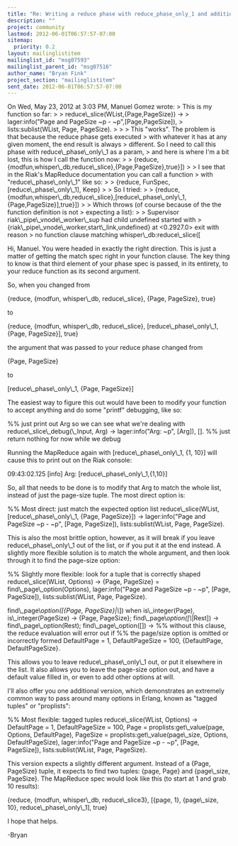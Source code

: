 ```yaml
---
title: "Re: Writing a reduce phase with reduce_phase_only_1 and additional	parameters"
description: ""
project: community
lastmod: 2012-06-01T06:57:57-07:00
sitemap:
  priority: 0.2
layout: mailinglistitem
mailinglist_id: "msg07593"
mailinglist_parent_id: "msg07516"
author_name: "Bryan Fink"
project_section: "mailinglistitem"
sent_date: 2012-06-01T06:57:57-07:00
---
```



On Wed, May 23, 2012 at 3:03 PM, Manuel Gomez  wrote:
&gt; This is my function so far:
&gt;
&gt; reduce\\_slice(WList,{Page,PageSize}) -&gt;
&gt;   lager:info("Page and PageSize ~p - ~p",[Page,PageSize]),
&gt;   lists:sublist(WList, Page, PageSize).
&gt;
&gt;
&gt; This "works". The problem is that because the reduce phase gets executed
&gt; with whatever it has at any given moment, the end result is always
&gt; different. So I need to call this phase with reduce\\_phase\\_only\\_1 as a param,
&gt; and here is where I'm a bit lost, this is how I call the function now:
&gt;
&gt; {reduce,{modfun,whisper\\_db,reduce\\_slice},{Page,PageSize},true}])
&gt;
&gt; I see that in the Riak's MapReduce documentation you can call a function
&gt; with "reduce\\_phase\\_only\\_1" like so:
&gt;
&gt; {reduce, FunSpec, [reduce\\_phase\\_only\\_1], Keep}
&gt;
&gt; So I tried:
&gt;
&gt; {reduce,{modfun,whisper\\_db,reduce\\_slice},[reduce\\_phase\\_only\\_1,{Page,PageSize}],true}])
&gt;
&gt; Which throws (of course because of the the function definition is not
&gt; expecting a list):
&gt;
&gt; Supervisor riak\\_pipe\\_vnode\\_worker\\_sup had child undefined started with
&gt; {riak\\_pipe\\_vnode\\_worker,start\\_link,undefined} at &lt;0.2927.0&gt; exit with reason
&gt; no function clause matching whisper\\_db:reduce\\_slice([

Hi, Manuel. You were headed in exactly the right direction. This is
just a matter of getting the match spec right in your function clause.
 The key thing to know is that third element of your phase spec is
passed, in its entirety, to your reduce function as its second
argument.

So, when you changed from

 {reduce, {modfun, whisper\\_db, reduce\\_slice}, {Page, PageSize}, true}

to

 {reduce, {modfun, whisper\\_db, reduce\\_slice}, [reduce\\_phase\\_only\\_1,
{Page, PageSize}], true}

the argument that was passed to your reduce phase changed from

 {Page, PageSize}

to

 [reduce\\_phase\\_only\\_1, {Page, PageSize}]

The easiest way to figure this out would have been to modify your
function to accept anything and do some "printf" debugging, like so:

 %% just print out Arg so we can see what we're dealing with
 reduce\\_slice\\_debug(\\_Input, Arg) -&gt;
 lager:info("Arg: ~p", [Arg]),
 []. %% just return nothing for now while we debug

Running the MapReduce again with [reduce\\_phase\\_only\\_1, {1, 10}] will
cause this to print out on the Riak console:

 09:43:02.125 [info] Arg: [reduce\\_phase\\_only\\_1,{1,10}]

So, all that needs to be done is to modify that Arg to match the whole
list, instead of just the page-size tuple. The most direct option is:

 %% Most direct: just match the expected option list
 reduce\\_slice(WList, [reduce\\_phase\\_only\\_1, {Page, PageSize}]) -&gt;
 lager:info("Page and PageSize ~p - ~p", [Page, PageSize]),
 lists:sublist(WList, Page, PageSize).

This is also the most brittle option, however, as it will break if you
leave reduce\\_phase\\_only\\_1 out of the list, or if you put it at the end
instead. A slightly more flexible solution is to match the whole
argument, and then look through it to find the page-size option:

 %% Slightly more flexible: look for a tuple that is correctly shaped
 reduce\\_slice(WList, Options) -&gt;
 {Page, PageSize} = find\\_page\\_option(Options),
 lager:info("Page and PageSize ~p - ~p", [Page, PageSize]),
 lists:sublist(WList, Page, PageSize).

 find\\_page\\_option([{Page, PageSize}|\\_])
 when is\\_integer(Page), is\\_integer(PageSize) -&gt;
 {Page, PageSize};
 find\\_page\\_option([\\_|Rest]) -&gt;
 find\\_page\\_option(Rest);
 find\\_page\\_option([]) -&gt;
 %% without this clause, the reduce evaluation will error out if
 %% the page/size option is omitted or incorrectly formed
 DefaultPage = 1,
 DefaultPageSize = 100,
 {DefaultPage, DefaultPageSize}.

This allows you to leave reduce\\_phase\\_only\\_1 out, or put it elsewhere
in the list. It also allows you to leave the page-size option out,
and have a default value filled in, or even to add other options at
will.

I'll also offer you one additional version, which demonstrates an
extremely common way to pass around many options in Erlang, known as
"tagged tuples" or "proplists":

 %% Most flexible: tagged tuples
 reduce\\_slice(WList, Options) -&gt;
 DefaultPage = 1,
 DefaultPageSize = 100,
 Page = proplists:get\\_value(page, Options, DefaultPage),
 PageSize = proplists:get\\_value(page\\_size, Options, DefaultPageSize),
 lager:info("Page and PageSize ~p - ~p", [Page, PageSize]),
 lists:sublist(WList, Page, PageSize).

This version expects a slightly different argument. Instead of a
{Page, PageSize} tuple, it expects to find two tuples: {page, Page}
and {page\\_size, PageSize}. The MapReduce spec would look like this
(to start at 1 and grab 10 results):

 {reduce, {modfun, whisper\\_db, reduce\\_slice3}, [{page, 1},
{page\\_size, 10}, reduce\\_phase\\_only\\_1], true}

I hope that helps.

-Bryan

